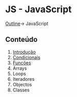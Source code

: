 # JS - JavaScript
[Outline](https://github.com/eamorgado/NUCC-2020-2021-Web/blob/main/README.md)-> JavaScript

## Conteúdo
1. [Introdução](https://github.com/eamorgado/NUCC-2020-2021-Web/blob/main/Docs/JavaScript/Intro.md)  
2. [Condicionais](https://github.com/eamorgado/NUCC-2020-2021-Web/blob/main/Docs/JavaScript/Condicionais.md)    
3. [Funções](#https://github.com/eamorgado/NUCC-2020-2021-Web/blob/main/Docs/JavaScript/Fun%C3%A7%C3%B5es.md)    
4. Arrays  
6. Loops 
7. Iteradores  
8. Objectos  
9. Classes  
